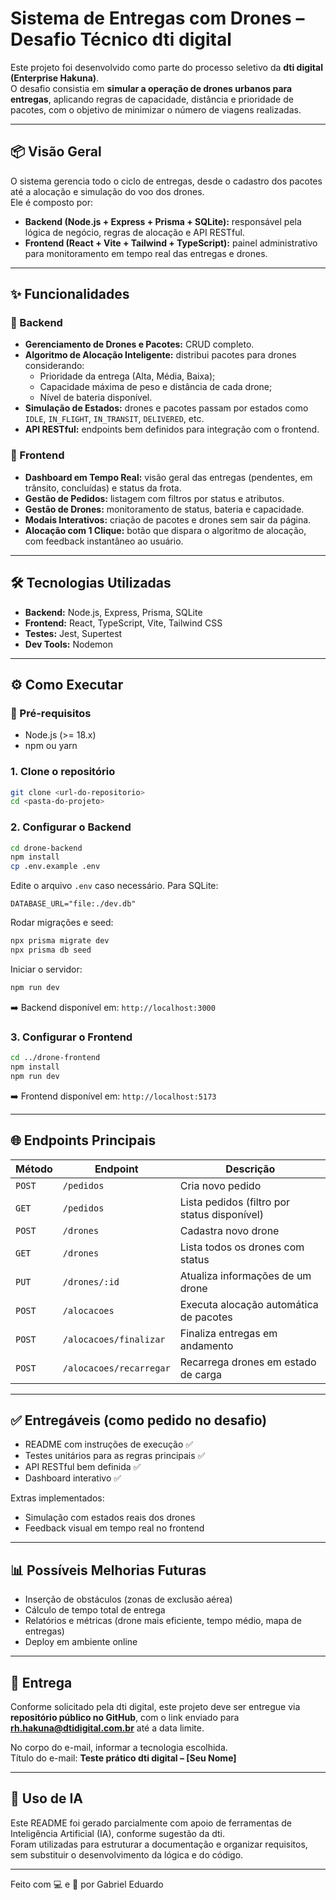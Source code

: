 # Sistema de Entregas com Drones – Desafio Técnico dti digital

Este projeto foi desenvolvido como parte do processo seletivo da **dti digital (Enterprise Hakuna)**.  
O desafio consistia em **simular a operação de drones urbanos para entregas**, aplicando regras de capacidade, distância e prioridade de pacotes, com o objetivo de minimizar o número de viagens realizadas.

---

## 📦 Visão Geral

O sistema gerencia todo o ciclo de entregas, desde o cadastro dos pacotes até a alocação e simulação do voo dos drones.  
Ele é composto por:

- **Backend (Node.js + Express + Prisma + SQLite):** responsável pela lógica de negócio, regras de alocação e API RESTful.  
- **Frontend (React + Vite + Tailwind + TypeScript):** painel administrativo para monitoramento em tempo real das entregas e drones.

---

## ✨ Funcionalidades

### 🔹 Backend
- **Gerenciamento de Drones e Pacotes:** CRUD completo.  
- **Algoritmo de Alocação Inteligente:** distribui pacotes para drones considerando:
  - Prioridade da entrega (Alta, Média, Baixa);  
  - Capacidade máxima de peso e distância de cada drone;  
  - Nível de bateria disponível.  
- **Simulação de Estados:** drones e pacotes passam por estados como `IDLE`, `IN_FLIGHT`, `IN_TRANSIT`, `DELIVERED`, etc.  
- **API RESTful:** endpoints bem definidos para integração com o frontend.  

### 🔹 Frontend
- **Dashboard em Tempo Real:** visão geral das entregas (pendentes, em trânsito, concluídas) e status da frota.  
- **Gestão de Pedidos:** listagem com filtros por status e atributos.  
- **Gestão de Drones:** monitoramento de status, bateria e capacidade.  
- **Modais Interativos:** criação de pacotes e drones sem sair da página.  
- **Alocação com 1 Clique:** botão que dispara o algoritmo de alocação, com feedback instantâneo ao usuário.  

---

## 🛠️ Tecnologias Utilizadas

- **Backend:** Node.js, Express, Prisma, SQLite  
- **Frontend:** React, TypeScript, Vite, Tailwind CSS  
- **Testes:** Jest, Supertest  
- **Dev Tools:** Nodemon  

---

## ⚙️ Como Executar

### 🔹 Pré-requisitos
- Node.js (>= 18.x)  
- npm ou yarn  

### 1. Clone o repositório
```bash
git clone <url-do-repositorio>
cd <pasta-do-projeto>
```

### 2. Configurar o Backend
```bash
cd drone-backend
npm install
cp .env.example .env
```

Edite o arquivo `.env` caso necessário. Para SQLite:
```env
DATABASE_URL="file:./dev.db"
```

Rodar migrações e seed:
```bash
npx prisma migrate dev
npx prisma db seed
```

Iniciar o servidor:
```bash
npm run dev
```
➡️ Backend disponível em: `http://localhost:3000`

### 3. Configurar o Frontend
```bash
cd ../drone-frontend
npm install
npm run dev
```
➡️ Frontend disponível em: `http://localhost:5173`

---

## 🌐 Endpoints Principais

| Método | Endpoint                | Descrição |
|--------|-------------------------|-----------|
| `POST` | `/pedidos`              | Cria novo pedido |
| `GET`  | `/pedidos`              | Lista pedidos (filtro por status disponível) |
| `POST` | `/drones`               | Cadastra novo drone |
| `GET`  | `/drones`               | Lista todos os drones com status |
| `PUT`  | `/drones/:id`           | Atualiza informações de um drone |
| `POST` | `/alocacoes`            | Executa alocação automática de pacotes |
| `POST` | `/alocacoes/finalizar`  | Finaliza entregas em andamento |
| `POST` | `/alocacoes/recarregar` | Recarrega drones em estado de carga |

---

## ✅ Entregáveis (como pedido no desafio)

- README com instruções de execução ✅  
- Testes unitários para as regras principais ✅  
- API RESTful bem definida ✅  
- Dashboard interativo ✅  

Extras implementados:
- Simulação com estados reais dos drones  
- Feedback visual em tempo real no frontend  

---

## 📊 Possíveis Melhorias Futuras
- Inserção de obstáculos (zonas de exclusão aérea)  
- Cálculo de tempo total de entrega  
- Relatórios e métricas (drone mais eficiente, tempo médio, mapa de entregas)  
- Deploy em ambiente online  

---

## 📩 Entrega

Conforme solicitado pela dti digital, este projeto deve ser entregue via **repositório público no GitHub**, com o link enviado para **rh.hakuna@dtidigital.com.br** até a data limite.  

No corpo do e-mail, informar a tecnologia escolhida.  
Título do e-mail: **Teste prático dti digital – [Seu Nome]**  

---

## 🤖 Uso de IA

Este README foi gerado parcialmente com apoio de ferramentas de Inteligência Artificial (IA), conforme sugestão da dti.  
Foram utilizadas para estruturar a documentação e organizar requisitos, sem substituir o desenvolvimento da lógica e do código.  

---

Feito com 💻 e 🚀 por Gabriel Eduardo
